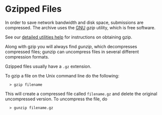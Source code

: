 # Gzipped Files

In order to save network bandwidth and disk space, submissions are
compressed. The archive uses the [GNU](https://www.gzip.org/)
*gzip* utility, which is free software.

See our [detailed utilities help](utilities#taretc) for instructions on
obtaining gzip.

Along with gzip you will always find *gunzip*, which decompresses
compressed files; gunzip can uncompress files in several different
compression formats.

Gzipped files usually have a `.gz` extension.

To gzip a file on the Unix command line do the following:

      > gzip filename

This will create a compressed file called `filename.gz` and delete the
original uncompressed version. To uncompress the file, do

      > gunzip filename.gz
